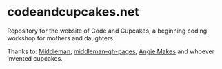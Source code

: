 codeandcupcakes.net
===================

Repository for the website of Code and Cupcakes, a beginning coding workshop for mothers and daughters.

Thanks to: [Middleman](http://middlemanapp.com), [middleman-gh-pages](https://github.com/neo/middleman-gh-pages), [Angie Makes](http://angiemakes.com/free-vector-cupcakes/) and
whoever invented cupcakes.
